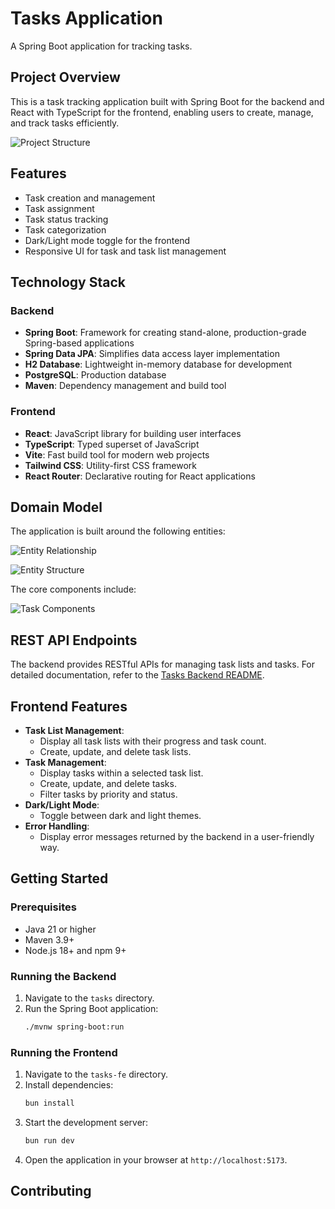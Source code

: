 # Tasks Application

A Spring Boot application for tracking tasks.

## Project Overview

This is a task tracking application built with Spring Boot for the backend and React with TypeScript for the frontend, enabling users to create, manage, and track tasks efficiently.

![Project Structure](images/project.png)

## Features

- Task creation and management
- Task assignment
- Task status tracking
- Task categorization
- Dark/Light mode toggle for the frontend
- Responsive UI for task and task list management

## Technology Stack

### Backend
- **Spring Boot**: Framework for creating stand-alone, production-grade Spring-based applications
- **Spring Data JPA**: Simplifies data access layer implementation
- **H2 Database**: Lightweight in-memory database for development
- **PostgreSQL**: Production database
- **Maven**: Dependency management and build tool

### Frontend
- **React**: JavaScript library for building user interfaces
- **TypeScript**: Typed superset of JavaScript
- **Vite**: Fast build tool for modern web projects
- **Tailwind CSS**: Utility-first CSS framework
- **React Router**: Declarative routing for React applications

## Domain Model

The application is built around the following entities:

![Entity Relationship](images/entities.png)

![Entity Structure](images/entities_s-variables.png)

The core components include:

![Task Components](images/task_list-and-task.png)

## REST API Endpoints

The backend provides RESTful APIs for managing task lists and tasks. For detailed documentation, refer to the [Tasks Backend README](tasks/README.md).

## Frontend Features

- **Task List Management**:
  - Display all task lists with their progress and task count.
  - Create, update, and delete task lists.
- **Task Management**:
  - Display tasks within a selected task list.
  - Create, update, and delete tasks.
  - Filter tasks by priority and status.
- **Dark/Light Mode**:
  - Toggle between dark and light themes.
- **Error Handling**:
  - Display error messages returned by the backend in a user-friendly way.

## Getting Started

### Prerequisites

- Java 21 or higher
- Maven 3.9+
- Node.js 18+ and npm 9+

### Running the Backend

1. Navigate to the `tasks` directory.
2. Run the Spring Boot application:
   ```bash
   ./mvnw spring-boot:run
   ```

### Running the Frontend

1. Navigate to the `tasks-fe` directory.
2. Install dependencies:
   ```bash
   bun install
   ```
3. Start the development server:
   ```bash
   bun run dev
   ```
4. Open the application in your browser at `http://localhost:5173`.

## Contributing


